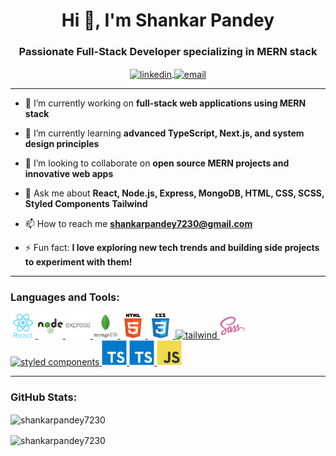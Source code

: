 <h1 align="center">Hi 👋, I'm Shankar Pandey</h1>
<h3 align="center">Passionate Full-Stack Developer specializing in MERN stack</h3>

<p align="center">
  <a href="https://www.linkedin.com/in/shankar-pandey/" target="blank">
    <img align="center" src="https://img.shields.io/badge/-Shankar%20Pandey-blue?style=flat-square&logo=Linkedin&logoColor=white" alt="linkedin" />
  </a>
  <a href="mailto:shankarpandey7230@gmail.com" target="blank">
    <img align="center" src="https://img.shields.io/badge/-shankarpandey7230@gmail.com-c14438?style=flat-square&logo=Gmail&logoColor=white" alt="email" />
  </a>
</p>

---

- 🔭 I’m currently working on **full-stack web applications using MERN stack**

- 🌱 I’m currently learning **advanced TypeScript, Next.js, and system design principles**

- 👯 I’m looking to collaborate on **open source MERN projects and innovative web apps**

- 💬 Ask me about **React, Node.js, Express, MongoDB, HTML, CSS, SCSS, Styled Components Tailwind**

- 📫 How to reach me **shankarpandey7230@gmail.com**

- ⚡ Fun fact: **I love exploring new tech trends and building side projects to experiment with them!**

---

<h3 align="left">Languages and Tools:</h3>
<p align="left">
  <a href="https://reactjs.org/" target="_blank">
    <img src="https://raw.githubusercontent.com/devicons/devicon/master/icons/react/react-original-wordmark.svg" alt="react" width="40" height="40"/>
  </a>
  <a href="https://nodejs.org" target="_blank">
    <img src="https://raw.githubusercontent.com/devicons/devicon/master/icons/nodejs/nodejs-original-wordmark.svg" alt="nodejs" width="40" height="40"/>
  </a>
  <a href="https://expressjs.com" target="_blank">
    <img src="https://raw.githubusercontent.com/devicons/devicon/master/icons/express/express-original-wordmark.svg" alt="express" width="40" height="40"/>
  </a>
  <a href="https://www.mongodb.com/" target="_blank">
    <img src="https://raw.githubusercontent.com/devicons/devicon/master/icons/mongodb/mongodb-original-wordmark.svg" alt="mongodb" width="40" height="40"/>
  </a>
  <a href="https://www.w3.org/html/" target="_blank">
    <img src="https://raw.githubusercontent.com/devicons/devicon/master/icons/html5/html5-original-wordmark.svg" alt="html5" width="40" height="40"/>
  </a>
  <a href="https://www.w3schools.com/css/" target="_blank">
    <img src="https://raw.githubusercontent.com/devicons/devicon/master/icons/css3/css3-original-wordmark.svg" alt="css3" width="40" height="40"/>
  </a>
  <a href="https://tailwindcss.com/" target="_blank">
    <img src="https://www.vectorlogo.zone/logos/tailwindcss/tailwindcss-icon.svg" alt="tailwind" width="40" height="40"/>
  </a>
<a href="https://sass-lang.com/" target="_blank">
  <img src="https://raw.githubusercontent.com/devicons/devicon/master/icons/sass/sass-original.svg" alt="scss" width="40" height="40"/>
</a>
<a href="https://styled-components.com/" target="_blank">
  <img src="https://raw.githubusercontent.com/styled-components/brand/master/styled-components.png" alt="styled components" width="40" height="40"/>
</a>
<a href="https://www.typescriptlang.org/" target="_blank">
  <img src="https://raw.githubusercontent.com/devicons/devicon/master/icons/typescript/typescript-original.svg" alt="typescript" width="40" height="40"/>
</a>
<a href="https://www.typescriptlang.org/" target="_blank">
  <img src="https://raw.githubusercontent.com/devicons/devicon/master/icons/typescript/typescript-original.svg" alt="typescript" width="40" height="40"/>
</a>



  <a href="https://www.javascript.com/" target="_blank">
    <img src="https://raw.githubusercontent.com/devicons/devicon/master/icons/javascript/javascript-original.svg" alt="javascript" width="40" height="40"/>
  </a>
</p>

---

<h3 align="left">GitHub Stats:</h3>
<p>
  <img align="center" src="https://github-readme-stats.vercel.app/api?username=shankarpandey7230&show_icons=true&locale=en" alt="shankarpandey7230" />
</p>
<p>
  <img align="center" src="https://github-readme-stats.vercel.app/api/top-langs/?username=shankarpandey7230&layout=compact&hide=css" alt="shankarpandey7230" />
</p>
